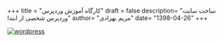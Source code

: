+++
title = "کارگاه آموزش وردپرس"
draft = false
description= "ساخت سایت وردپرس شخصی از ابتدا"
author= "مریم بهزادی"
date= "1398-04-26"
+++

[![wordpress](../../img/events/wordpress.jpg)](../../img/events/wordpress.jpg)
